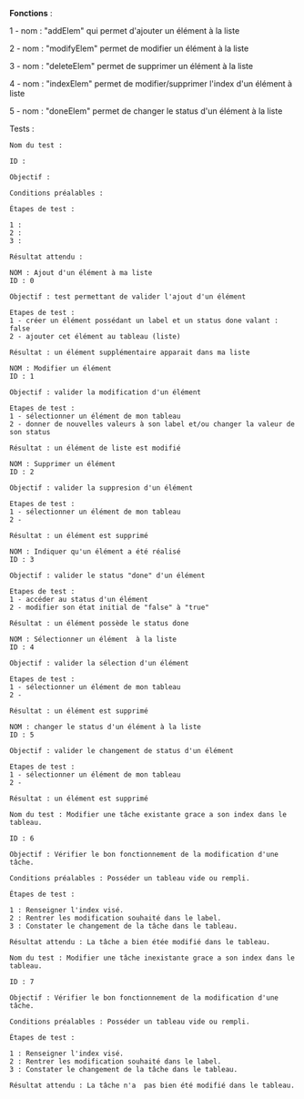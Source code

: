 **Fonctions** :

1 - nom : "addElem" qui permet d'ajouter un élément à la liste

2 - nom : "modifyElem" permet de modifier un élément à la liste

3 - nom : "deleteElem" permet de supprimer un élément à la liste

4 - nom : "indexElem" permet de modifier/supprimer l'index d'un élément à liste

5 - nom : "doneElem" permet de changer le status d'un élément à la liste 


Tests :

````
Nom du test : 

ID : 

Objectif : 

Conditions préalables : 

Étapes de test :

1 : 
2 : 
3 : 

Résultat attendu : 
````

````
NOM : Ajout d'un élément à ma liste          
ID : 0

Objectif : test permettant de valider l'ajout d'un élément

Etapes de test :
1 - créer un élément possédant un label et un status done valant : false
2 - ajouter cet élément au tableau (liste)

Résultat : un élément supplémentaire apparait dans ma liste
````
````
NOM : Modifier un élément          
ID : 1

Objectif : valider la modification d'un élément

Etapes de test :
1 - sélectionner un élément de mon tableau
2 - donner de nouvelles valeurs à son label et/ou changer la valeur de son status

Résultat : un élément de liste est modifié
````
````
NOM : Supprimer un élément
ID : 2

Objectif : valider la suppresion d'un élément 

Etapes de test :
1 - sélectionner un élément de mon tableau
2 - 

Résultat : un élément est supprimé
````
````
NOM : Indiquer qu'un élément a été réalisé 
ID : 3

Objectif : valider le status "done" d'un élément 

Etapes de test :
1 - accéder au status d'un élément
2 - modifier son état initial de "false" à "true"

Résultat : un élément possède le status done
````
````
NOM : Sélectionner un élément  à la liste
ID : 4

Objectif : valider la sélection d'un élément

Etapes de test :
1 - sélectionner un élément de mon tableau
2 -

Résultat : un élément est supprimé
````
````
NOM : changer le status d'un élément à la liste
ID : 5

Objectif : valider le changement de status d'un élément

Etapes de test :
1 - sélectionner un élément de mon tableau
2 -

Résultat : un élément est supprimé
````
````
Nom du test : Modifier une tâche existante grace a son index dans le tableau.

ID : 6

Objectif : Vérifier le bon fonctionnement de la modification d'une tâche.

Conditions préalables : Posséder un tableau vide ou rempli.

Étapes de test :

1 : Renseigner l'index visé.
2 : Rentrer les modification souhaité dans le label.
3 : Constater le changement de la tâche dans le tableau.

Résultat attendu : La tâche a bien étée modifié dans le tableau.
````
````
Nom du test : Modifier une tâche inexistante grace a son index dans le tableau.

ID : 7

Objectif : Vérifier le bon fonctionnement de la modification d'une tâche.

Conditions préalables : Posséder un tableau vide ou rempli.

Étapes de test :

1 : Renseigner l'index visé.
2 : Rentrer les modification souhaité dans le label.
3 : Constater le changement de la tâche dans le tableau.

Résultat attendu : La tâche n'a  pas bien été modifié dans le tableau.